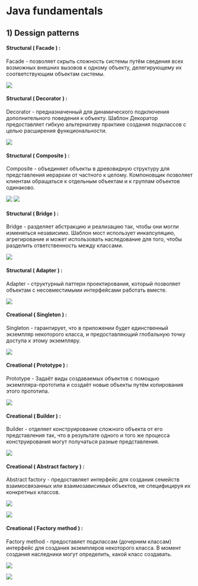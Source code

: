 # Java fundamentals

## 1) Dessign patterns

#### Structural ( Facade ) :

Facade - позволяет скрыть сложность системы путём сведения всех возможных внешних вызовов к одному объекту, делегирующему их соответствующим объектам системы.

  ![](./docs/diagrams/facade.png)

#### Structural ( Decorator ) :

Decorator - предназначенный для динамического подключения дополнительного поведения к объекту. Шаблон Декоратор предоставляет гибкую альтернативу практике создания подклассов с целью расширения функциональности.

  ![](./docs/diagrams/decorator.png)

#### Structural ( Composite ) :

Composite - объединяет объекты в древовидную структуру для представления иерархии от частного к целому. Компоновщик позволяет клиентам обращаться к отдельным объектам и к группам объектов одинаково.

  ![](./docs/diagrams/composite_screen.png)
  ![](./docs/diagrams/composite.png)

#### Structural ( Bridge ) :

Bridge - разделяет абстракцию и реализацию так, чтобы они могли изменяться независимо. Шаблон мост использует инкапсуляцию, агрегирование и может использовать наследование для того, чтобы разделить ответственность между классами.

  ![](./docs/diagrams/bridge.png)

#### Structural ( Adapter ) :

Adapter - структурный паттерн проектирования, который позволяет объектам с несовместимыми интерфейсами работать вместе.

  ![](./docs/diagrams/adapter.png)

#### Creational ( Singleton ) :

Singleton - гарантирует, что в приложении будет единственный экземпляр некоторого класса, и предоставляющий глобальную точку доступа к этому экземпляру.

  ![](./docs/diagrams/singleton-b.png)

#### Creational ( Prototype ) :

Prototype - Задаёт виды создаваемых объектов с помощью экземпляра-прототипа и создаёт новые объекты путём копирования этого прототипа. 

  ![](./docs/diagrams/prototype-project.png)

#### Creational ( Builder ) :

Builder - отделяет конструирование сложного объекта от его представления так, что в результате одного и того же процесса конструирования могут получаться разные представления.

  ![](./docs/diagrams/builder-similar-to-lombok-implementation.png)

#### Creational ( Abstract factory ) :

Abstract factory - предоставляет интерфейс для создания семейств взаимосвязанных или взаимозависимых объектов, не специфицируя их конкретных классов.

  ![](./docs/diagrams/abstract-factory-common.png)

  ![](./docs/diagrams/abstract-factory-project.png)

#### Creational ( Factory method ) :

Factory method - предоставяет подклассам (дочерним классам) интерфейс для создания экземпляров некоторого класса. В момент создания наследники могут определить, какой класс создавать.

  ![](./docs/diagrams/factory-method-common.png)

  ![](./docs/diagrams/factory-method-project.png)

